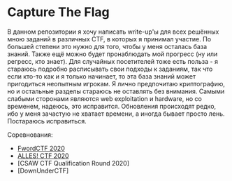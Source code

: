 # Capture The Flag

В данном репозитории я хочу написать write-up'ы для всех решённых мною заданий в различных CTF, в которых
я принимал участие. По большей степени это нужно для того, чтобы у меня осталась база знаний. Также ещё можно будет
пронаблюдать мой прогресс (ну или регресс, кто знает). Для случайных посетителей тоже есть польза - я стараюсь
подробно расписывать свои подходы к заданиям, так что если кто-то как и я только начинает, то эта база знаний может 
пригодиться неопытным игрокам. Я лично предпочитаю криптографию, но и остальные разделы стараюсь не оставлять без
внимания. Самыми слабыми сторонами являются web exploitation и hardware, но со временем, надеюсь, это исправится.
Обновления происходят редко, ибо у меня зачастую не хватает времени, а иногда бывает просто лень. Постараюсь 
исправиться.

Соревнования:
* [FwordCTF 2020](/FwordCTF%202020)
* [ALLES! CTF 2020](/ALLES!%20CTF%202020)
* [CSAW CTF Qualification Round 2020]
* [DownUnderCTF]
